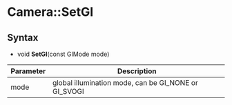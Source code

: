 # Camera::SetGI

## Syntax

- void **SetGI**(const GIMode mode)

| Parameter | Description |
|---|---|
| mode | global illumination mode, can be GI_NONE or GI_SVOGI |

